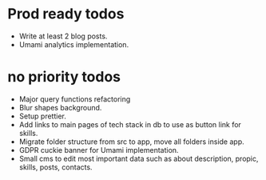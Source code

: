 # Prod ready todos
- Write at least 2 blog posts.
- Umami analytics implementation.

# no priority todos
- Major query functions refactoring
- Blur shapes background.
- Setup prettier.
- Add links to main pages of tech stack in db to use as button link for skills.
- Migrate folder structure from src to app, move all folders inside app.
- GDPR cuckie banner for Umami implementation.
- Small cms to edit most important data such as about description, propic, skills, posts, contacts.